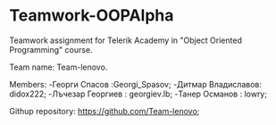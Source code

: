 ﻿# Teamwork-OOPAlpha
Teamwork assignment for Telerik Academy in "Object Oriented Programming" course.

Team name: Team-lenovo.

Members:
-Георги Спасов :Georgi_Spasov;
-Дитмар Владиславов: didox222;
-Лъчезар Георгиев : georgiev.lb;
-Танер Османов : lowry;

Githup repository: https://github.com/Team-lenovo;